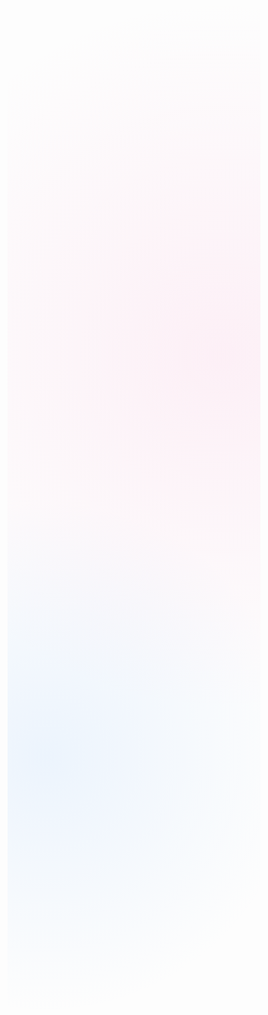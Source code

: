 <!DOCTYPE html>
<html lang="ru">
<head>
    <meta charset="UTF-8">
    <meta name="viewport" content="width=device-width, initial-scale=1.0">
    <title>await - GitHub Profile</title>
    <style>
        @import url('https://fonts.googleapis.com/css2?family=Fira+Code:wght@300;400;500;600&family=Inter:wght@300;400;500;600;700&display=swap');
        
        :root {
            --bg-primary: #0d1117;
            --bg-secondary: #161b22;
            --accent-primary: #58a6ff;
            --accent-secondary: #f778ba;
            --text-primary: #f0f6fc;
            --text-secondary: #c9d1d9;
            --card-bg: rgba(22, 27, 34, 0.8);
            --gradient: linear-gradient(135deg, #58a6ff, #f778ba);
        }
        
        * {
            margin: 0;
            padding: 0;
            box-sizing: border-box;
        }
        
        body {
            background-color: var(--bg-primary)
            color: var(--text-primary);
            font-family: 'Inter', sans-serif;
            line-height: 1.6;
            overflow-x: hidden;
            background-image: 
                radial-gradient(circle at 15% 50%, rgba(88, 166, 255, 0.1) 0%, transparent 25%),
                radial-gradient(circle at 85% 30%, rgba(247, 120, 186, 0.1) 0%, transparent 25%);
        }
        
        .container {
            max-width: 900px;
            margin: 0 auto;
            padding: 2rem;
        }
        
        header {
            text-align: center;
            margin-bottom: 3rem;
            position: relative;
            padding-top: 2rem;
        }
        
        .avatar {
            width: 180px;
            height: 180px;
            border-radius: 50%;
            object-fit: cover;
            border: 4px solid transparent;
            background: var(--gradient) border-box;
            mask: 
                linear-gradient(#fff 0 0) padding-box, 
                linear-gradient(#fff 0 0);
            mask-composite: exclude;
            -webkit-mask-composite: xor;
            margin: 0 auto 1.5rem;
            box-shadow: 0 0 30px rgba(88, 166, 255, 0.3);
            transition: transform 0.5s ease;
        }
        
        .avatar:hover {
            transform: scale(1.05);
        }
        
        h1 {
            font-size: 2.8rem;
            margin-bottom: 0.5rem;
            background: var(--gradient);
            -webkit-background-clip: text;
            background-clip: text;
            color: transparent;
            font-weight: 700;
        }
        
        .subtitle {
            font-size: 1.3rem;
            color: var(--text-secondary);
            margin-bottom: 1.5rem;
            font-weight: 300;
        }
        
        .tagline {
            display: inline-block;
            background: var(--card-bg);
            padding: 0.5rem 1.2rem;
            border-radius: 30px;
            font-size: 1.1rem;
            margin-bottom: 2rem;
            border: 1px solid rgba(255, 255, 255, 0.1);
            backdrop-filter: blur(10px);
        }
        
        .bio {
            max-width: 600px;
            margin: 0 auto 2rem;
            text-align: center;
            color: var(--text-secondary);
            font-size: 1.1rem;
        }
        
        .stats-grid {
            display: grid;
            grid-template-columns: repeat(auto-fit, minmax(250px, 1fr));
            gap: 1.5rem;
            margin-bottom: 3rem;
        }
        
        .stat-card {
            background: var(--card-bg);
            border-radius: 16px;
            padding: 1.5rem;
            text-align: center;
            border: 1px solid rgba(255, 255, 255, 0.1);
            backdrop-filter: blur(10px);
            transition: transform 0.3s ease, box-shadow 0.3s ease;
        }
        
        .stat-card:hover {
            transform: translateY(-5px);
            box-shadow: 0 10px 25px rgba(0, 0, 0, 0.2);
        }
        
        .stat-value {
            font-size: 2.5rem;
            font-weight: 700;
            margin-bottom: 0.5rem;
            background: var(--gradient);
            -webkit-background-clip: text;
            background-clip: text;
            color: transparent;
        }
        
        .stat-label {
            color: var(--text-secondary);
            font-size: 1rem;
        }
        
        .skills {
            margin-bottom: 3rem;
        }
        
        .section-title {
            font-size: 1.8rem;
            margin-bottom: 1.5rem;
            position: relative;
            display: inline-block;
        }
        
        .section-title::after {
            content: '';
            position: absolute;
            bottom: -8px;
            left: 0;
            width: 50px;
            height: 3px;
            background: var(--gradient);
            border-radius: 3px;
        }
        
        .skills-grid {
            display: grid;
            grid-template-columns: repeat(auto-fit, minmax(200px, 1fr));
            gap: 1rem;
        }
        
        .skill-item {
            background: var(--card-bg);
            padding: 1rem;
            border-radius: 12px;
            text-align: center;
            border: 1px solid rgba(255, 255, 255, 0.1);
            transition: transform 0.3s ease;
        }
        
        .skill-item:hover {
            transform: translateY(-3px);
        }
        
        .projects {
            margin-bottom: 3rem;
        }
        
        .project-card {
            background: var(--card-bg);
            border-radius: 16px;
            padding: 1.5rem;
            margin-bottom: 1.5rem;
            border: 1px solid rgba(255, 255, 255, 0.1);
            backdrop-filter: blur(10px);
        }
        
        .project-title {
            font-size: 1.4rem;
            margin-bottom: 0.5rem;
            color: var(--accent-primary);
        }
        
        .project-desc {
            color: var(--text-secondary);
            margin-bottom: 1rem;
        }
        
        .tech-stack {
            display: flex;
            flex-wrap: wrap;
            gap: 0.5rem;
            margin-bottom: 1rem;
        }
        
        .tech-tag {
            background: rgba(88, 166, 255, 0.15);
            color: var(--accent-primary);
            padding: 0.3rem 0.7rem;
            border-radius: 20px;
            font-size: 0.85rem;
            font-family: 'Fira Code', monospace;
        }
        
        .social-links {
            display: flex;
            justify-content: center;
            gap: 1.5rem;
            margin-top: 2rem;
        }
        
        .social-link {
            display: flex;
            align-items: center;
            justify-content: center;
            width: 50px;
            height: 50px;
            border-radius: 50%;
            background: var(--card-bg);
            color: var(--text-primary);
            text-decoration: none;
            font-size: 1.5rem;
            transition: transform 0.3s ease, background 0.3s ease;
            border: 1px solid rgba(255, 255, 255, 0.1);
        }
        
        .social-link:hover {
            transform: translateY(-5px);
            background: var(--gradient);
        }
        
        .floating-icons {
            position: fixed;
            top: 0;
            left: 0;
            width: 100%;
            height: 100%;
            pointer-events: none;
            z-index: -1;
        }
        
        .floating-icon {
            position: absolute;
            font-size: 1.5rem;
            opacity: 0.1;
            color: var(--accent-primary);
            animation: float 15s infinite linear;
        }
        
        @keyframes float {
            0% {
                transform: translateY(0) rotate(0deg);
            }
            100% {
                transform: translateY(-100vh) rotate(360deg);
            }
        }
        
        .typewriter {
            overflow: hidden;
            border-right: 0.15em solid var(--accent-primary);
            white-space: nowrap;
            margin: 0 auto;
            letter-spacing: 0.15em;
            animation: typing 3.5s steps(40, end), blink-caret 0.75s step-end infinite;
        }
        
        @keyframes typing {
            from { width: 0 }
            to { width: 100% }
        }
        
        @keyframes blink-caret {
            from, to { border-color: transparent }
            50% { border-color: var(--accent-primary) }
        }
        
        @media (max-width: 768px) {
            .container {
                padding: 1.5rem;
            }
            
            h1 {
                font-size: 2.2rem;
            }
            
            .subtitle {
                font-size: 1.1rem;
            }
            
            .stats-grid {
                grid-template-columns: 1fr;
            }
            
            .avatar {
                width: 150px;
                height: 150px;
            }
        }
        
        .coffee-counter {
            display: flex;
            align-items: center;
            justify-content: center;
            gap: 0.5rem;
            margin-top: 1rem;
            font-size: 1.2rem;
        }
        
        .coffee-icon {
            color: #ffa657;
            animation: pulse 2s infinite;
        }
        
        @keyframes pulse {
            0% { transform: scale(1); }
            50% { transform: scale(1.1); }
            100% { transform: scale(1); }
        }
    </style>
</head>
<body>
    <div class="floating-icons">
        <div class="floating-icon" style="top: 10%; left: 5%;">⚡</div>
        <div class="floating-icon" style="top: 20%; left: 90%;">🐱</div>
        <div class="floating-icon" style="top: 40%; left: 15%;">🚀</div>
        <div class="floating-icon" style="top: 60%; left: 80%;">💻</div>
        <div class="floating-icon" style="top: 80%; left: 10%;">✨</div>
        <div class="floating-icon" style="top: 30%; left: 70%;">🔧</div>
        <div class="floating-icon" style="top: 70%; left: 30%;">🎯</div>
    </div>
    
    <div class="container">
        <header>
            <img src="https://avatars.githubusercontent.com/u/placeholder" alt="await" class="avatar">
            <h1>await</h1>
            <p class="subtitle">Software Engineer & Coffee Enthusiast</p>
            <div class="tagline">
                <span class="typewriter">Hello, I'm SocketSomeone your Software Engineer</span>
            </div>
            <p class="bio">
                You just found my profile! I'm a kitten who loves coffee and bugs! (*:ω*)♦<br>
                Passionate about creating elegant solutions to complex problems.
            </p>
            <div class="coffee-counter">
                <span class="coffee-icon">☕</span>
                <span id="coffee-count">1274</span>
                <span>cups of coffee and counting...</span>
            </div>
        </header>
        
        <div class="stats-grid">
            <div class="stat-card">
                <div class="stat-value" id="repos">42</div>
                <div class="stat-label">Repositories</div>
            </div>
            <div class="stat-card">
                <div class="stat-value" id="contributions">1.2k</div>
                <div class="stat-label">Contributions</div>
            </div>
            <div class="stat-card">
                <div class="stat-value" id="followers">327</div>
                <div class="stat-label">Followers</div>
            </div>
            <div class="stat-card">
                <div class="stat-value">∞</div>
                <div class="stat-label">Bugs Fixed</div>
            </div>
        </div>
        
        <section class="skills">
            <h2 class="section-title">My Tech Stack</h2>
            <div class="skills-grid">
                <div class="skill-item">JavaScript/TypeScript</div>
                <div class="skill-item">Python</div>
                <div class="skill-item">Node.js</div>
                <div class="skill-item">React</div>
                <div class="skill-item">Vue.js</div>
                <div class="skill-item">PostgreSQL</div>
                <div class="skill-item">Docker</div>
                <div class="skill-item">AWS</div>
            </div>
        </section>
        
        <section class="projects">
            <h2 class="section-title">Featured Projects</h2>
            <div class="project-card">
                <h3 class="project-title">AsyncFlow</h3>
                <p class="project-desc">A powerful asynchronous workflow engine built with Node.js and TypeScript.</p>
                <div class="tech-stack">
                    <span class="tech-tag">TypeScript</span>
                    <span class="tech-tag">Node.js</span>
                    <span class="tech-tag">Redis</span>
                </div>
            </div>
            <div class="project-card">
                <h3 class="project-title">KittyHelper</h3>
                <p class="project-desc">AI-powered assistant for developers with cute kitten interface.</p>
                <div class="tech-stack">
                    <span class="tech-tag">Python</span>
                    <span class="tech-tag">FastAPI</span>
                    <span class="tech-tag">React</span>
                </div>
            </div>
            <div class="project-card">
                <h3 class="project-title">CoffeeScript</h3>
                <p class="project-desc">A programming language that compiles to JavaScript (not the existing one).</p>
                <div class="tech-stack">
                    <span class="tech-tag">Rust</span>
                    <span class="tech-tag">LLVM</span>
                    <span class="tech-tag">WASM</span>
                </div>
            </div>
        </section>
        
        <div class="social-links">
            <a href="https://github.com/await" class="social-link" aria-label="GitHub">
                <span>🐙</span>
            </a>
            <a href="#" class="social-link" aria-label="Twitter">
                <span>🐦</span>
            </a>
            <a href="#" class="social-link" aria-label="LinkedIn">
                <span>💼</span>
            </a>
            <a href="#" class="social-link" aria-label="Blog">
                <span>✍️</span>
            </a>
        </div>
    </div>

    <script>
        // Анимация счетчиков
        function animateValue(id, start, end, duration) {
            const obj = document.getElementById(id);
            let startTimestamp = null;
            const step = (timestamp) => {
                if (!startTimestamp) startTimestamp = timestamp;
                const progress = Math.min((timestamp - startTimestamp) / duration, 1);
                const value = Math.floor(progress * (end - start) + start);
                obj.innerHTML = value.toLocaleString();
                if (progress < 1) {
                    window.requestAnimationFrame(step);
                }
            };
            window.requestAnimationFrame(step);
        }
        
        // Запуск анимации при загрузке страницы
        document.addEventListener('DOMContentLoaded', function() {
            animateValue('repos', 0, 42, 2000);
            animateValue('contributions', 0, 1200, 2500);
            animateValue('followers', 0, 327, 1800);
            
            // Случайное увеличение счетчика кофе
            setInterval(() => {
                const coffeeCount = document.getElementById('coffee-count');
                let count = parseInt(coffeeCount.innerText);
                coffeeCount.innerText = count + 1;
            }, 17000);
        });
        
        // Создание плавающих иконок
        function createFloatingIcons() {
            const icons = ['⚡', '🐱', '🚀', '💻', '✨', '🔧', '🎯', '🐞', '☕', '❤️'];
            const container = document.querySelector('.floating-icons');
            
            for (let i = 0; i < 15; i++) {
                const icon = document.createElement('div');
                icon.className = 'floating-icon';
                icon.innerText = icons[Math.floor(Math.random() * icons.length)];
                icon.style.left = `${Math.random() * 100}%`;
                icon.style.top = `${Math.random() * 100}%`;
                icon.style.animationDuration = `${15 + Math.random() * 20}s`;
                icon.style.animationDelay = `-${Math.random() * 20}s`;
                container.appendChild(icon);
            }
        }
        
        createFloatingIcons();
    </script>
</body>
</html>
